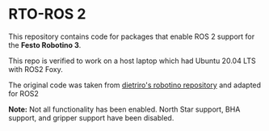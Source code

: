 # RTO-ROS 2

This repository contains code for packages that enable ROS 2 support for the **Festo Robotino 3**.

This repo is verified to work on a host laptop which had Ubuntu 20.04 LTS with ROS2 Foxy.

The original code was taken from [dietriro's robotino repository](https://github.com/dietriro/rto_core) and adapted for ROS2

**Note:** Not all functionality has been enabled. North Star support, BHA support, and gripper support have been disabled.
